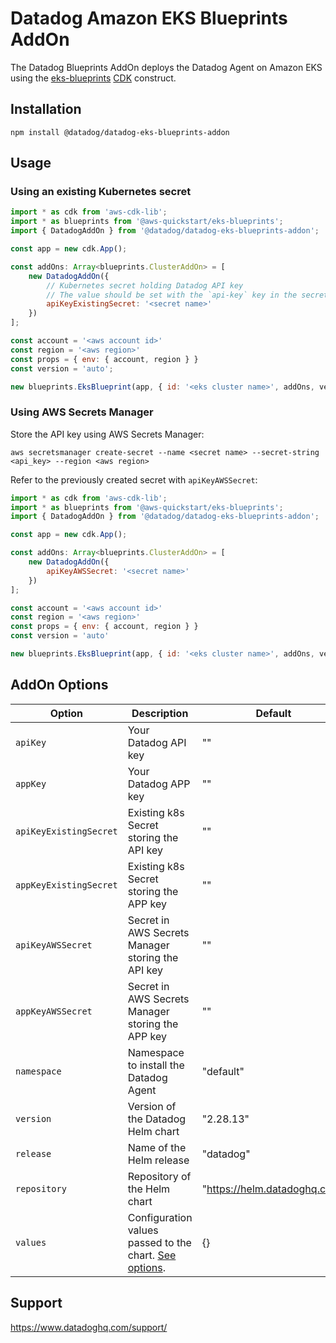 # Datadog Amazon EKS Blueprints AddOn

The Datadog Blueprints AddOn deploys the Datadog Agent on Amazon EKS using the [eks-blueprints](https://github.com/aws-quickstart/cdk-eks-blueprints) [CDK](https://aws.amazon.com/cdk/) construct.

## Installation

```
npm install @datadog/datadog-eks-blueprints-addon
```

## Usage

### Using an existing Kubernetes secret

```js
import * as cdk from 'aws-cdk-lib';
import * as blueprints from '@aws-quickstart/eks-blueprints';
import { DatadogAddOn } from '@datadog/datadog-eks-blueprints-addon';

const app = new cdk.App();

const addOns: Array<blueprints.ClusterAddOn> = [
    new DatadogAddOn({
        // Kubernetes secret holding Datadog API key
        // The value should be set with the `api-key` key in the secret object.
        apiKeyExistingSecret: '<secret name>'
    })
];

const account = '<aws account id>'
const region = '<aws region>'
const props = { env: { account, region } }
const version = 'auto';

new blueprints.EksBlueprint(app, { id: '<eks cluster name>', addOns, version}, props)
```

### Using AWS Secrets Manager

Store the API key using AWS Secrets Manager:

```
aws secretsmanager create-secret --name <secret name> --secret-string <api_key> --region <aws region>
```

Refer to the previously created secret with `apiKeyAWSSecret`:

```js
import * as cdk from 'aws-cdk-lib';
import * as blueprints from '@aws-quickstart/eks-blueprints';
import { DatadogAddOn } from '@datadog/datadog-eks-blueprints-addon';

const app = new cdk.App();

const addOns: Array<blueprints.ClusterAddOn> = [
    new DatadogAddOn({
        apiKeyAWSSecret: '<secret name>'
    })
];

const account = '<aws account id>'
const region = '<aws region>'
const props = { env: { account, region } }
const version = 'auto'

new blueprints.EksBlueprint(app, { id: '<eks cluster name>', addOns, version}, props)
```

## AddOn Options

| Option                  | Description                                         | Default                       |
|-------------------------|-----------------------------------------------------|-------------------------------|
| `apiKey`                | Your Datadog API key                                | ""                            |
| `appKey`                | Your Datadog APP key                                | ""                            |
| `apiKeyExistingSecret`  | Existing k8s Secret storing the API key             | ""                            |
| `appKeyExistingSecret`  | Existing k8s Secret storing the APP key             | ""                            |
| `apiKeyAWSSecret`       | Secret in AWS Secrets Manager storing the API key    | ""                            |
| `appKeyAWSSecret`       | Secret in AWS Secrets Manager storing the APP key    | ""                            |
| `namespace`             | Namespace to install the Datadog Agent    | "default"                     |
| `version`               | Version of the Datadog Helm chart               | "2.28.13"                     |
| `release`               | Name of the Helm release                        | "datadog"                     |
| `repository`            | Repository of the Helm chart                    | "https://helm.datadoghq.com"  |
| `values`                | Configuration values passed to the chart. [See options](https://github.com/DataDog/helm-charts/tree/main/charts/datadog#all-configuration-options). | {}                            |

## Support

https://www.datadoghq.com/support/
